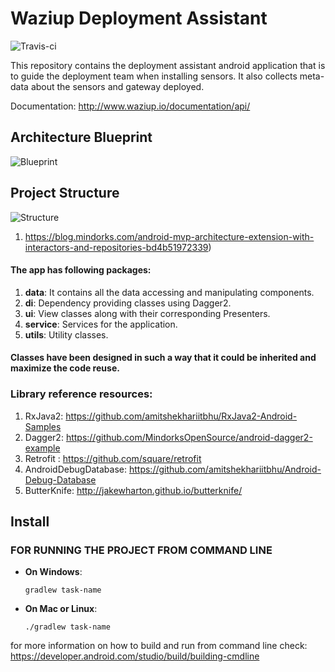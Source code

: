 # Waziup Deployment Assistant

![Travis-ci](https://api.travis-ci.org/Waziup/Waziup-deployment-assistant.svg)

This repository contains the deployment assistant android application that is to guide the deployment team when installing sensors. It also collects meta-data about the sensors and gateway deployed.

Documentation: http://www.waziup.io/documentation/api/
<br>

## Architecture Blueprint
![Blueprint](https://janishar.github.io/images/mvp-app-pics/mvp-arch.png)
<br>

## Project Structure
![Structure](https://janishar.github.io/images/mvp-app-pics/mvp-project-structure-diagram.png)
<br>

1. https://blog.mindorks.com/android-mvp-architecture-extension-with-interactors-and-repositories-bd4b51972339)

#### The app has following packages:
1. **data**: It contains all the data accessing and manipulating components.
2. **di**: Dependency providing classes using Dagger2.
3. **ui**: View classes along with their corresponding Presenters.
4. **service**: Services for the application.
5. **utils**: Utility classes.

#### Classes have been designed in such a way that it could be inherited and maximize the code reuse.

### Library reference resources:
1. RxJava2: https://github.com/amitshekhariitbhu/RxJava2-Android-Samples
2. Dagger2: https://github.com/MindorksOpenSource/android-dagger2-example
3. Retrofit : https://github.com/square/retrofit
4. AndroidDebugDatabase: https://github.com/amitshekhariitbhu/Android-Debug-Database
5. ButterKnife: http://jakewharton.github.io/butterknife/

## Install
### FOR RUNNING THE PROJECT FROM COMMAND LINE
- **On Windows**:
  ```
  gradlew task-name
  ```
- **On Mac or Linux**:
  ```
  ./gradlew task-name
  ```
for more information on how to build and run from command line check: https://developer.android.com/studio/build/building-cmdline
